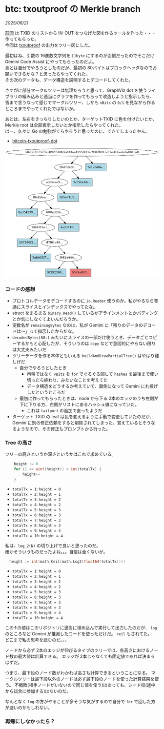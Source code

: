 # btc: txoutproof の Merkle branch

_2025/06/21_

[前回](./20250615-btc.md) は TXID のリストから IN-OUT をつなげた図を作るツールを作った・・・作ってもらった。  
今回は [txoutproof](/bitcoin/01_basics/txoutproof.html) の出力をツリー図にした。  

最初はね、引数の 16進数文字列を `[]byte` にするのが面倒だったのでそこだけ Gemini Code Assist にやってもらったのだよ。  
あとは自分でやろうとしたのだが、最初の 80バイトはブロックヘッダなのでお願いできるかな？と思ったらやってくれた。  
その次のデータも、データ構造を説明するとデコードしてくれた。

さすがに部分マークルツリーは無理だろうと思って、GraphViz dot を使うライブラリの組み込みと適当にグラフを作ってもらって改造しようと指示したら、
皆まで言うなって感じでマークルツリー、しかも `vBits` の `0/1` を見ながら作るところまでやってくれたではないか。

あとは、左右をきっちりしたいのとか、ターゲットTXID に色を付けたいとか、Merkle root は全部表示したいとか指示したらやってくれた。  
はー、久々に Go の勉強がてらやろうと思ったのに、できてしまったやん。

* [bitcoin-txoutproof-dot](https://github.com/hirokuma/bitcoin-txoutproof-dot)

![image](/bitcoin/01_basics/images/txoutproof6.png)

### コードの感想

* プロトコルデータをデコードするのに `io.Reader` 使うのか。私がやるなら普通にスライスとインデックスでやってたな。
* struct をまるまる `binary.Read()` しているがアラインメントとかパディングとか気にしなくてよいんだろうか。
* 変数名が `remainingBytes` なのは、私が Gemini に「残りのデータのデコードは～」って指示したからだな。
* `decodedBytes[80:]` みたいにスライスの一部だけ使うとき、データごとコピーするかもと心配したが、そういうのは `copy` などで意図的にやらない限りは大丈夫みたいだ
* ツリーデータを作る本体ともいえる `buildAndDrawPartialTree()` はやはり難しげだ
  * 自分でやろうとしたとき
    * 再帰ではなく `vBits` を `for` でぐるぐる回して `hashes` を最後まで使い切ったら終わり、みたいなことを考えてた
    * データ構造をどうするか考えていて、面倒になって Gemini に丸投げしたというところだ
  * 最初に作ってもらったときは、node から下る 2本のエッジのうち左側が下に下りる方、右側がリストにあるハッシュ値になっていた。
    * これは `tailport` の追加で直ったようだ
* ターゲット TXID の leaf は色を変えるように手動で変更していたのだが、Gemini に別の修正依頼をすると削除されてしまった。覚えているとそうなるようなので、その修正もプロンプトから行った。

### Tree の高さ

ツリーの高さというか深さというかはこれで求めている。

```go
	height := 0
	for (1 << uint(height)) < int(totalTx) {
		height++
	}
```

* `totalTx = 1`:  `height = 0`
* `totalTx = 2`:  `height = 1`
* `totalTx = 3`:  `height = 2`
* `totalTx = 4`:  `height = 2`
* `totalTx = 5`:  `height = 3`
* `totalTx = 6`:  `height = 3`
* `totalTx = 7`:  `height = 3`
* `totalTx = 8`:  `height = 3`
* `totalTx = 9`:  `height = 4`
* `totalTx = 10`:  `height = 4`

私は、`log_2(N)` の切り上げで良いと思ったのだ。  
確かそういうものだったよね。。。自信は全くないが。

```go
  height := int(math.Ceil(math.Log2(float64(totalTx))))
```

* `totalTx = 1`:  `height = 0`
* `totalTx = 2`:  `height = 1`
* `totalTx = 3`:  `height = 2`
* `totalTx = 4`:  `height = 2`
* `totalTx = 5`:  `height = 3`
* `totalTx = 6`:  `height = 3`
* `totalTx = 7`:  `height = 3`
* `totalTx = 8`:  `height = 3`
* `totalTx = 9`:  `height = 4`
* `totalTx = 10`:  `height = 4`

この↑の値はこのリポジトリに適当に埋め込んで実行して出力したのだが、
`log` のところなど Gemini が推測したコードを使っただけだ。
`ceil` もされてた。  
どこまで私の思考を読むのだ。。。

ノードから必ず 2本のエッジが伸びるタイプのツリーでは、各高さにおけるノード数の最大値は計算できる。
エッジが 2本じゃなくても固定値であれば決まるはずだ。

つまり、最下段のノード数がわかれば高さも計算できるということになる。
マークルツリーは最下段以外のノードは必ず最下段のノードを使った計算結果を使う。
不戦敗(相手ノードがいないので同じ値を使う)はあっても、シード校(途中から試合に参加する)はないのだ。

なんとなく `log` の方がやることが多そうな気がするので自分で `for` で回した方が速いのかもしれない。

### 再帰にしなかったら？


